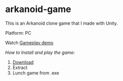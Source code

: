 # arkanoid-game

This is an Arkanoid clone game that I made with Unity. 

Platform: PC

Watch [Gameplay demo](https://www.youtube.com/watch?v=sOqEoOyisQU&feature=youtu.be)

*How to Install and play the game:*
1. [Download](https://www.mediafire.com/file/agkd7792mdgumrr/Arkanoid_Clone.rar/file)
2. Extract 
3. Lunch game from .exe
